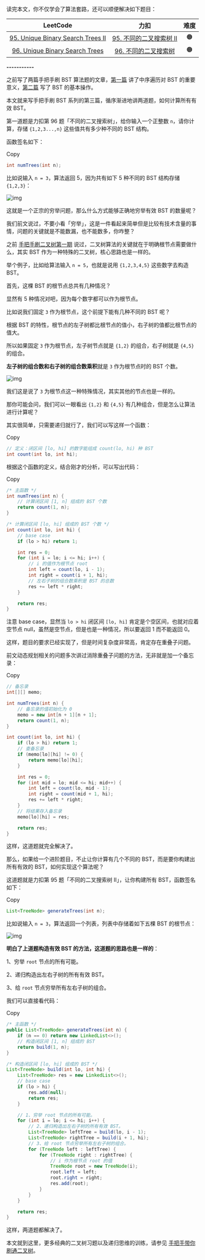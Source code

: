 读完本文，你不仅学会了算法套路，还可以顺便解决如下题目：

|                           LeetCode                           |                             力扣                             | 难度 |
| :----------------------------------------------------------: | :----------------------------------------------------------: | :--: |
| [95. Unique Binary Search Trees II](https://leetcode.com/problems/unique-binary-search-trees-ii/) | [95. 不同的二叉搜索树 II](https://leetcode.cn/problems/unique-binary-search-trees-ii/) |  🟠   |
| [96. Unique Binary Search Trees](https://leetcode.com/problems/unique-binary-search-trees/) | [96. 不同的二叉搜索树](https://leetcode.cn/problems/unique-binary-search-trees/) |  🟠   |

**-----------**

之前写了两篇手把手刷 BST 算法题的文章，[第一篇](https://appktavsiei5995.pc.xiaoe-tech.com/detail/i_63a84f9de4b06159f7250324/1) 讲了中序遍历对 BST 的重要意义，[第二篇](https://appktavsiei5995.pc.xiaoe-tech.com/detail/i_63a84fb7e4b07b0558298a07/1) 写了 BST 的基本操作。

本文就来写手把手刷 BST 系列的第三篇，循序渐进地讲两道题，如何计算所有有效 BST。

第一道题是力扣第 96 题「不同的二叉搜索树」，给你输入一个正整数 `n`，请你计算，存储 `{1,2,3...,n}` 这些值共有多少种不同的 BST 结构。

函数签名如下：

Copy

```java
int numTrees(int n);
```

比如说输入 `n = 3`，算法返回 5，因为共有如下 5 种不同的 BST 结构存储 `{1,2,3}`：

![img](images/2.jpg)

这就是一个正宗的穷举问题，那么什么方式能够正确地穷举有效 BST 的数量呢？

我们前文说过，不要小看「穷举」，这是一件看起来简单但是比较有技术含量的事情，问题的关键就是不能数漏，也不能数多，你咋整？

之前 [手把手刷二叉树第一期](https://appktavsiei5995.pc.xiaoe-tech.com/detail/i_63a84de7e4b030cacaff66fa/1) 说过，二叉树算法的关键就在于明确根节点需要做什么，其实 BST 作为一种特殊的二叉树，核心思路也是一样的。

举个例子，比如给算法输入 `n = 5`，也就是说用 `{1,2,3,4,5}` 这些数字去构造 BST。

首先，这棵 BST 的根节点总共有几种情况？

显然有 5 种情况对吧，因为每个数字都可以作为根节点。

比如说我们固定 `3` 作为根节点，这个前提下能有几种不同的 BST 呢？

根据 BST 的特性，根节点的左子树都比根节点的值小，右子树的值都比根节点的值大。

所以如果固定 `3` 作为根节点，左子树节点就是 `{1,2}` 的组合，右子树就是 `{4,5}` 的组合。

**左子树的组合数和右子树的组合数乘积**就是 `3` 作为根节点时的 BST 个数。

![img](images/1-20230421195157128.jpeg)

我们这是说了 `3` 为根节点这一种特殊情况，其实其他的节点也是一样的。

那你可能会问，我们可以一眼看出 `{1,2}` 和 `{4,5}` 有几种组合，但是怎么让算法进行计算呢？

其实很简单，只需要递归就行了，我们可以写这样一个函数：

Copy

```java
// 定义：闭区间 [lo, hi] 的数字能组成 count(lo, hi) 种 BST
int count(int lo, int hi);
```

根据这个函数的定义，结合刚才的分析，可以写出代码：

Copy

```java
/* 主函数 */
int numTrees(int n) {
    // 计算闭区间 [1, n] 组成的 BST 个数
    return count(1, n);
}

/* 计算闭区间 [lo, hi] 组成的 BST 个数 */
int count(int lo, int hi) {
    // base case
    if (lo > hi) return 1;

    int res = 0;
    for (int i = lo; i <= hi; i++) {
        // i 的值作为根节点 root
        int left = count(lo, i - 1);
        int right = count(i + 1, hi);
        // 左右子树的组合数乘积是 BST 的总数
        res += left * right;
    }

    return res;
}
```

注意 base case，显然当 `lo > hi` 闭区间 `[lo, hi]` 肯定是个空区间，也就对应着空节点 null，虽然是空节点，但是也是一种情况，所以要返回 1 而不能返回 0。

这样，题目的要求已经实现了，但是时间复杂度非常高，肯定存在重叠子问题。

前文动态规划相关的问题多次讲过消除重叠子问题的方法，无非就是加一个备忘录：

Copy

```java
// 备忘录
int[][] memo;

int numTrees(int n) {
    // 备忘录的值初始化为 0
    memo = new int[n + 1][n + 1];
    return count(1, n);
}

int count(int lo, int hi) {
    if (lo > hi) return 1;
    // 查备忘录
    if (memo[lo][hi] != 0) {
        return memo[lo][hi];
    }

    int res = 0;
    for (int mid = lo; mid <= hi; mid++) {
        int left = count(lo, mid - 1);
        int right = count(mid + 1, hi);
        res += left * right;
    }
    // 将结果存入备忘录
    memo[lo][hi] = res;

    return res;
}
```

这样，这道题就完全解决了。

那么，如果给一个进阶题目，不止让你计算有几个不同的 BST，而是要你构建出所有有效的 BST，如何实现这个算法呢？

这道题就是力扣第 95 题「不同的二叉搜索树 II」，让你构建所有 BST，函数签名如下：

Copy

```java
List<TreeNode> generateTrees(int n);
```

比如说输入 `n = 3`，算法返回一个列表，列表中存储着如下五棵 BST 的根节点：

![img](images/2.jpg)

**明白了上道题构造有效 BST 的方法，这道题的思路也是一样的**：

1、穷举 `root` 节点的所有可能。

2、递归构造出左右子树的所有有效 BST。

3、给 `root` 节点穷举所有左右子树的组合。

我们可以直接看代码：

Copy

```java
/* 主函数 */
public List<TreeNode> generateTrees(int n) {
    if (n == 0) return new LinkedList<>();
    // 构造闭区间 [1, n] 组成的 BST 
    return build(1, n);
}

/* 构造闭区间 [lo, hi] 组成的 BST */
List<TreeNode> build(int lo, int hi) {
    List<TreeNode> res = new LinkedList<>();
    // base case
    if (lo > hi) {
        res.add(null);
        return res;
    }

    // 1、穷举 root 节点的所有可能。
    for (int i = lo; i <= hi; i++) {
        // 2、递归构造出左右子树的所有有效 BST。
        List<TreeNode> leftTree = build(lo, i - 1);
        List<TreeNode> rightTree = build(i + 1, hi);
        // 3、给 root 节点穷举所有左右子树的组合。
        for (TreeNode left : leftTree) {
            for (TreeNode right : rightTree) {
                // i 作为根节点 root 的值
                TreeNode root = new TreeNode(i);
                root.left = left;
                root.right = right;
                res.add(root);
            }
        }
    }

    return res;
}
```

这样，两道题都解决了。

本文就到这里，更多经典的二叉树习题以及递归思维的训练，请参见 [手把手带你刷通二叉树](https://aep.xet.tech/s/3YGcq3)。